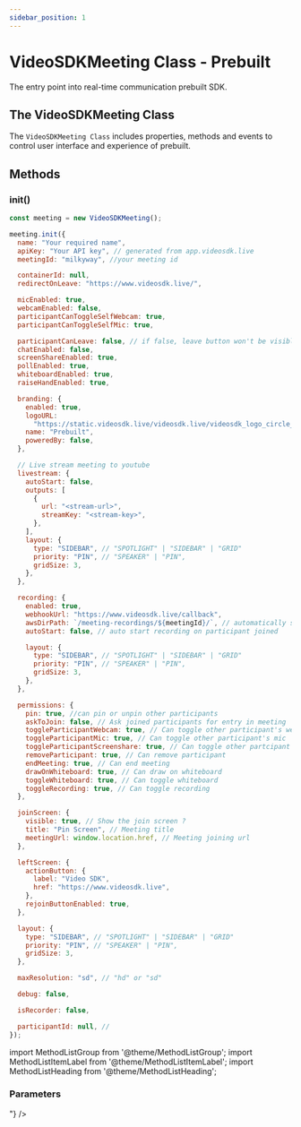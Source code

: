 ```yaml
---
sidebar_position: 1
---
```


# VideoSDKMeeting Class - Prebuilt

The entry point into real-time communication prebuilt SDK.

## The VideoSDKMeeting Class

The `VideoSDKMeeting Class` includes properties, methods and events to control user interface and experience of prebuilt.

## Methods

### init()

```js title="Javascript"
const meeting = new VideoSDKMeeting();

meeting.init({
  name: "Your required name",
  apiKey: "Your API key", // generated from app.videosdk.live
  meetingId: "milkyway", //your meeting id

  containerId: null,
  redirectOnLeave: "https://www.videosdk.live/",

  micEnabled: true,
  webcamEnabled: false,
  participantCanToggleSelfWebcam: true,
  participantCanToggleSelfMic: true,

  participantCanLeave: false, // if false, leave button won't be visible
  chatEnabled: false,
  screenShareEnabled: true,
  pollEnabled: true,
  whiteboardEnabled: true,
  raiseHandEnabled: true,

  branding: {
    enabled: true,
    logoURL:
      "https://static.videosdk.live/videosdk.live/videosdk_logo_circle_big.png",
    name: "Prebuilt",
    poweredBy: false,
  },

  // Live stream meeting to youtube
  livestream: {
    autoStart: false,
    outputs: [
      {
        url: "<stream-url>",
        streamKey: "<stream-key>",
      },
    ],
    layout: {
      type: "SIDEBAR", // "SPOTLIGHT" | "SIDEBAR" | "GRID"
      priority: "PIN", // "SPEAKER" | "PIN",
      gridSize: 3,
    },
  },

  recording: {
    enabled: true,
    webhookUrl: "https://www.videosdk.live/callback",
    awsDirPath: `/meeting-recordings/${meetingId}/`, // automatically save recording in this s3 path
    autoStart: false, // auto start recording on participant joined

    layout: {
      type: "SIDEBAR", // "SPOTLIGHT" | "SIDEBAR" | "GRID"
      priority: "PIN", // "SPEAKER" | "PIN",
      gridSize: 3,
    },
  },

  permissions: {
    pin: true, //can pin or unpin other participants
    askToJoin: false, // Ask joined participants for entry in meeting
    toggleParticipantWebcam: true, // Can toggle other participant's web cam
    toggleParticipantMic: true, // Can toggle other participant's mic
    toggleParticipantScreenshare: true, // Can toggle other partcipant's screen share
    removeParticipant: true, // Can remove participant
    endMeeting: true, // Can end meeting
    drawOnWhiteboard: true, // Can draw on whiteboard
    toggleWhiteboard: true, // Can toggle whiteboard
    toggleRecording: true, // Can toggle recording
  },

  joinScreen: {
    visible: true, // Show the join screen ?
    title: "Pin Screen", // Meeting title
    meetingUrl: window.location.href, // Meeting joining url
  },

  leftScreen: {
    actionButton: {
      label: "Video SDK",
      href: "https://www.videosdk.live",
    },
    rejoinButtonEnabled: true,
  },

  layout: {
    type: "SIDEBAR", // "SPOTLIGHT" | "SIDEBAR" | "GRID"
    priority: "PIN", // "SPEAKER" | "PIN",
    gridSize: 3,
  },

  maxResolution: "sd", // "hd" or "sd"

  debug: false,

  isRecorder: false,

  participantId: null, //
});
```

import MethodListGroup from '@theme/MethodListGroup';
import MethodListItemLabel from '@theme/MethodListItemLabel';
import MethodListHeading from '@theme/MethodListHeading';

### Parameters

<MethodListGroup>
  <MethodListItemLabel name="__namedParameters" option={"required"} type={"object"} >
    <MethodListGroup>
      <MethodListHeading heading="Properties" />
      <MethodListItemLabel name="micEnabled" option={"required"} type={"boolean"} />
      <MethodListItemLabel name="webcamEnabled" option={"required"} type={"boolean"} />
      <MethodListItemLabel name="name" option={"required"} type={"string"} />
      <MethodListItemLabel name="meetingId" option={"required"} type={"string"} />
      <MethodListItemLabel name="redirectOnLeave" option={"required"} type={"string"} description={"Redirection URL"} />
      <MethodListItemLabel name="chatEnabled" option={"required"} type={"boolean"} />
      <MethodListItemLabel name="screenShareEnabled" option={"required"} type={"boolean"} />
      <MethodListItemLabel name="pollEnabled" option={"required"} type={"boolean"} />
      <MethodListItemLabel name="whiteboardEnabled" option={"required"} type={"boolean"} />
      <MethodListItemLabel name="participantCanToggleSelfWebcam" option={"required"} type={"boolean"} />
      <MethodListItemLabel name="participantCanToggleSelfMic" option={"required"} type={"boolean"} />
      <MethodListItemLabel name="raiseHandEnabled" option={"required"} type={"boolean"} />
      <MethodListItemLabel name="apiKey" option={"required"} type={"string"} />
      <MethodListItemLabel name="containerId" option={"required"} type={"string"} description={"Specify id of the container where you want to display prebuilt UI or keep it null"} />
      <MethodListItemLabel name="recording" option={"optional"} type={"object"} >
          <MethodListGroup>
            <MethodListItemLabel name="recording.webhookUrl" option={"optional"} type={"string"} />
            <MethodListItemLabel name="recording.awsDirPath" option={"optional"} type={"string"} />
            <MethodListItemLabel name="recording.autoStart" option={"optional"} type={"boolean"} />
            <MethodListItemLabel name="recording.layout" option={"optional"} type={"object"} >
              <MethodListGroup>
                <MethodListItemLabel name="recording.layout.type" option={"optional"} type={"string"} />
                <MethodListItemLabel name="recording.layout.priority" option={"optional"} type={"string"} />
                <MethodListItemLabel name="recording.layout.grid" option={"optional"} type={"int"} />
              </MethodListGroup>
            </MethodListItemLabel>  
          </MethodListGroup>
      </MethodListItemLabel>
      <MethodListItemLabel name="branding" option={"optional"} type={"object"} >
        <MethodListGroup>
          <MethodListItemLabel name="branding.enabled" option={"optional"} type={"boolean"} />
          <MethodListItemLabel name="branding.logoURL" option={"optional"} type={"string"} />
          <MethodListItemLabel name="branding.name" option={"optional"} type={"string"} />
          <MethodListItemLabel name="branding.poweredBy" option={"optional"} type={"boolean"} />
        </MethodListGroup>
      </MethodListItemLabel>
      <MethodListItemLabel name="participantCanLeave" option={"optional"} type={"boolean"} />
      <MethodListItemLabel name="livestream" option={"optional"} type={"object"} >
        <MethodListGroup>
          <MethodListItemLabel name="outputs" option={"optional"} type={"Array<{url: string, streamKey: string}>"} />
        </MethodListGroup>
      </MethodListItemLabel>
      <MethodListItemLabel name="permissions" option={"optional"} type={"object"} >
        <MethodListGroup>
          <MethodListItemLabel name="pin" option={"optional"} type={"boolean"} />
          <MethodListItemLabel name="askToJoin" option={"optional"} type={"boolean"} />
          <MethodListItemLabel name="toggleParticipantMic" option={"optional"} type={"boolean"} />
          <MethodListItemLabel name="toggleParticipantWebcam" option={"optional"} type={"boolean"} />
          <MethodListItemLabel name="toggleParticipantScreenshare" option={"optional"} type={"boolean"} />
          <MethodListItemLabel name="drawOnWhiteboard" option={"optional"} type={"boolean"} />
          <MethodListItemLabel name="toggleWhiteboard" option={"optional"} type={"boolean"} />
          <MethodListItemLabel name="toggleRecording" option={"optional"} type={"boolean"} />
        </MethodListGroup>
      </MethodListItemLabel>
      <MethodListItemLabel name="joinScreen" option={"optional"} type={"object"} >
        <MethodListGroup>
          <MethodListItemLabel name="visible" option={"optional"} type={"boolean"} />
          <MethodListItemLabel name="title" option={"optional"} type={"string"} />
          <MethodListItemLabel name="meetingUrl" option={"optional"} type={"string"} />
        </MethodListGroup>
      </MethodListItemLabel>
      <MethodListItemLabel name="left" option={"optional"} type={"object"} >
        <MethodListGroup>
          <MethodListItemLabel name="actionButton" option={"optional"} type={"boolean"} />
        <MethodListGroup>
          <MethodListItemLabel name="label" option={"optional"} type={"string"} />
          <MethodListItemLabel name="href" option={"optional"} type={"string"} />
         </MethodListGroup>
         <MethodListItemLabel name="rejoinButtonEnabled" option={"optional"} type={"boolean"} />
        </MethodListGroup>
      </MethodListItemLabel>
      <MethodListItemLabel name="maxResolution" option={"optional"} type={"string"} />
      <MethodListItemLabel name="debug" option={"optional"} type={"boolean"} />
    </MethodListGroup>

  </MethodListItemLabel>
</MethodListGroup>
